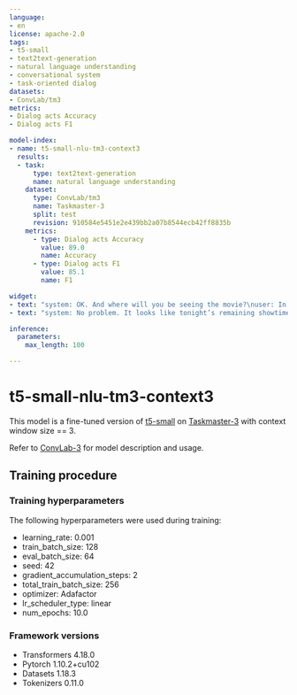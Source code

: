 ```yaml
---
language:
- en
license: apache-2.0
tags:
- t5-small
- text2text-generation
- natural language understanding
- conversational system
- task-oriented dialog
datasets:
- ConvLab/tm3
metrics:
- Dialog acts Accuracy
- Dialog acts F1

model-index:
- name: t5-small-nlu-tm3-context3
  results:
  - task:
      type: text2text-generation
      name: natural language understanding
    dataset:
      type: ConvLab/tm3
      name: Taskmaster-3
      split: test
      revision: 910584e5451e2e439bb2a07b8544ecb42ff8835b
    metrics:
      - type: Dialog acts Accuracy
        value: 89.0
        name: Accuracy
      - type: Dialog acts F1
        value: 85.1
        name: F1

widget:
- text: "system: OK. And where will you be seeing the movie?\nuser: In Creek's End, Oregon\nsystem: Creek’s End, Oregon. Got it. Is there a particular movie you have in mind?\nuser: Mulan, please. We are taking the kids"
- text: "system: No problem. It looks like tonight’s remaining showtimes for Mulan at AMC Mercado 24 are 5:00pm, 7:10pm, and 9:45pm. Which is best for you?\nuser: I would like the earliest time, 5:00pm\nsystem: Great. And how many tickets?\nuser: three please"

inference:
  parameters:
    max_length: 100

---
```


# t5-small-nlu-tm3-context3

This model is a fine-tuned version of [t5-small](https://huggingface.co/t5-small) on [Taskmaster-3](https://huggingface.co/datasets/ConvLab/tm3) with context window size == 3.

Refer to [ConvLab-3](https://github.com/ConvLab/ConvLab-3) for model description and usage.

## Training procedure

### Training hyperparameters

The following hyperparameters were used during training:
- learning_rate: 0.001
- train_batch_size: 128
- eval_batch_size: 64
- seed: 42
- gradient_accumulation_steps: 2
- total_train_batch_size: 256
- optimizer: Adafactor
- lr_scheduler_type: linear
- num_epochs: 10.0

### Framework versions

- Transformers 4.18.0
- Pytorch 1.10.2+cu102
- Datasets 1.18.3
- Tokenizers 0.11.0
